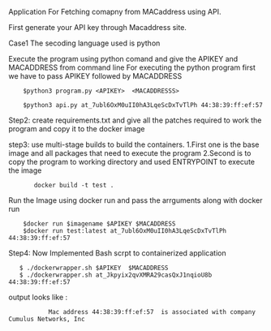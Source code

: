 Application For Fetching comapny from MACaddress using API.

First generate your API key through Macaddress site.

Case1
The secoding language used is python

Execute the program using python comand and give the APIKEY and MACADDRESS from command line 
For executing the python program first we have to pass APIKEY followed by MACADDRESS
      
      
        $python3 program.py <APIKEY>  <MACADDRESSS>  

        $python3 api.py at_7ubl6OxM0uII0hA3LqeScDxTvTlPh 44:38:39:ff:ef:57

Step2:
     create requirements.txt  and give all the patches required to work the program and copy it to the docker image 
     
step3:
    use multi-stage builds to build the containers.
    1.First one is the base image and all packages that need to execute the program
    2.Second is to copy the program to working directory and used ENTRYPOINT to execute the image
    
           docker build -t test .

Run the Image using docker run and pass the arrguments along with docker run


        $docker run $imagename $APIKEY $MACADDRESS
        $docker run test:latest at_7ubl6OxM0uII0hA3LqeScDxTvTlPh 44:38:39:ff:ef:57 
 
 Step4:
      Now Implemented Bash scrpt to containerized application
       
       $ ./dockerwrapper.sh $APIKEY  $MACADDRESS
       $ ./dockerwrapper.sh at_Jkpyix2qvXMRA29casQxJ1nqioU8b 44:38:39:ff:ef:57
     
 
output looks like :
                                                                                           
               Mac address 44:38:39:ff:ef:57  is associated with company Cumulus Networks, Inc                                                                                 


